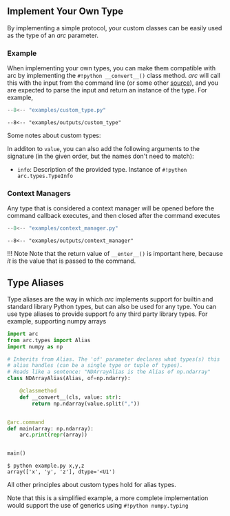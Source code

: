 
## Implement Your Own Type
By implementing a simple protocol, your custom classes can be easily used as the type of an *arc* parameter.

### Example

When implementing your own types, you can make them compatible with arc by implementing the `#!python __convert__()` class method. *arc* will call this with the input from the command line (or some other [source]()), and you are expected to parse the input and return an instance of the type. For example,

```py title="custom_type.py"
--8<-- "examples/custom_type.py"
```
```console
--8<-- "examples/outputs/custom_type"
```

Some notes about custom types:

In additon to `value`, you can also add the following arguments to the signature (in the given order, but the names don't need to match):

- `info`: Description of the provided type. Instance of `#!python arc.types.TypeInfo`

### Context Managers

Any type that is considered a context manager will be opened before the command callback executes, and then closed after the command executes

```py title="examples/context_manager.py"
--8<-- "examples/context_manager.py"
```

```console
--8<-- "examples/outputs/context_manager"
```

!!! Note
    Note that the return value of `__enter__()` is important here, because *it* is the value that is passed to the command.

## Type Aliases
Type aliases are the way in which *arc* implements support for builtin and standard library Python types, but can also be used for any type. You can use type aliases to provide support fo any third party library types. For example, supporting numpy arrays
```py
import arc
from arc.types import Alias
import numpy as np

# Inherits from Alias. The 'of' parameter declares what types(s) this
# alias handles (can be a single type or tuple of types).
# Reads like a sentence: "NDArrayAlias is the Alias of np.ndarray"
class NDArrayAlias(Alias, of=np.ndarry):

    @classmethod
    def __convert__(cls, value: str):
        return np.ndarray(value.split(","))


@arc.command
def main(array: np.ndarray):
    arc.print(repr(array))


main()
```
```console
$ python example.py x,y,z
array(['x', 'y', 'z'], dtype='<U1')
```
All other principles about custom types hold for alias types.

Note that this is a simplified example, a more complete implementation would support the use of generics using `#!python numpy.typing`
